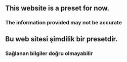 ## This website is a preset for now.
### The information provided may not be accurate

## Bu web sitesi şimdilik bir presetdir.
### Sağlanan bilgiler doğru olmayabilir

